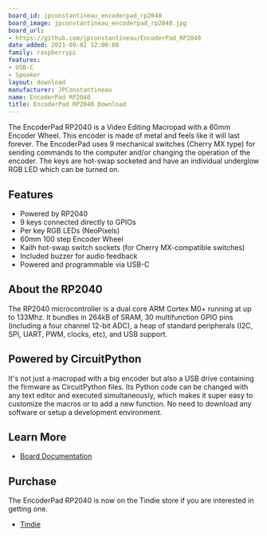 ```yaml
---
board_id: jpconstantineau_encoderpad_rp2040
board_image: jpconstantineau_encoderpad_rp2040.jpg
board_url:
- https://github.com/jpconstantineau/EncoderPad_RP2040
date_added: 2021-09-02 12:00:00
family: raspberrypi
features:
- USB-C
- Speaker
layout: download
manufacturer: JPConstantineau
name: EncoderPad RP2040
title: EncoderPad RP2040 Download
---
```


The EncoderPad RP2040 is a Video Editing Macropad with a 60mm Encoder Wheel. This encoder is made of metal and feels like it will last forever. The EncoderPad uses 9 mechanical switches (Cherry MX type) for sending commands to the computer and/or changing the operation of the encoder. The keys are hot-swap socketed and have an individual underglow RGB LED which can be turned on.

## Features
* Powered by RP2040
* 9 keys connected directly to GPIOs
* Per key RGB LEDs (NeoPixels)
* 60mm 100 step Encoder Wheel
* Kailh hot-swap switch sockets (for Cherry MX-compatible switches)
* Included buzzer for audio feedback
* Powered and programmable via USB-C

## About the RP2040
The RP2040 microcontroller is a dual core ARM Cortex M0+ running at up to 133Mhz. It bundles in 264kB of SRAM, 30 multifunction GPIO pins (including a four channel 12-bit ADC), a heap of standard peripherals (I2C, SPI, UART, PWM, clocks, etc), and USB support.

## Powered by CircuitPython
It's not just a macropad with a big encoder but also a USB drive containing the firmware as CircuitPython files. Its Python code can be changed with any text editor and executed simultaneously, which makes it super easy to customize the macros or to add a new function. No need to download any software or setup a development environment.

## Learn More
* [Board Documentation](https://github.com/jpconstantineau/EncoderPad_RP2040)

## Purchase
The EncoderPad RP2040 is now on the Tindie store if you are interested in getting one.
* [Tindie](https://www.tindie.com/products/jpconstantineau/rgb-video-editing-macropad-with-a-rp2040/)
